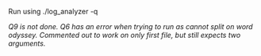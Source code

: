 Run using ./log_analyzer -q <i> <dir1> <dir2>

Q9 is not done.
Q6 has an error when trying to run as cannot split on word odyssey. Commented out to work on only first file, but still expects two arguments.